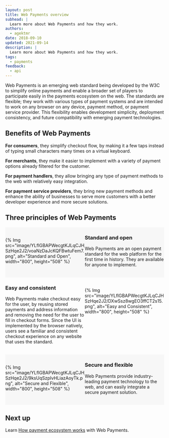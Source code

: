 ```yaml
---
layout: post
title: Web Payments overview
subhead: |
  Learn more about Web Payments and how they work.
authors:
  - agektmr
date: 2018-09-10
updated: 2021-09-14
description: |
  Learn more about Web Payments and how they work.
tags:
  - payments
feedback:
  - api
---
```



Web Payments is an emerging web standard being developed by the W3C to
simplify online payments and enable a broader set of players to participate
easily in the payments ecosystem on the web. The standards are flexible; they
work with various types of payment systems and are intended to work on any
browser on any device, payment method, or payment service provider. This
flexibility enables development simplicity, deployment consistency, and future
compatibility with emerging payment technologies.

## Benefits of Web Payments

**For consumers**, they simplify checkout flow, by making it a few taps instead
of typing small characters many times on a virtual keyboard.

**For merchants**, they make it easier to implement with a variety of payment
options already filtered for the customer.

**For payment handlers**, they allow bringing any type of payment methods to the
web with relatively easy integration.

**For payment service providers**, they bring new payment methods and enhance
the ability of businesses to serve more customers with a better developer
experience and more secure solutions.

## Three principles of Web Payments

<section style="display:flex;background-color:#f7f7f7;padding-bottom:32px;">
  <div style="min-width:50%;padding-top:32px;">
    {% Img src="image/YLflGBAPWecgtKJLqCJHSzHqe2J2/voaNzDaJcKQFBwtuFem7.png", alt="Standard and Open", width="800", height="508" %}
  </div>
  <div style="min-width:50%">
    <h3>Standard and open</h3>
    Web Payments are an open payment standard for the web platform for the first time
    in history. They are available for anyone to implement.</div>
</section>
<section style="display:flex;padding-bottom:32px;">
  <div style="min-width:50%">
    <h3>Easy and consistent</h3>
    Web Payments make checkout easy for the user, by reusing stored
payments and address information and removing the need for the user to fill in checkout forms.
Since the UI is implemented by the browser natively, users see a familiar and consistent checkout
experience on any website that uses the standard.</div>
  <div style="min-width:50%;padding-top:32px;">
    {% Img src="image/YLflGBAPWecgtKJLqCJHSzHqe2J2/DXwSsz8wgEO3ffCT2s15.png", alt="Easy and Consistent", width="800", height="508" %}
  </div>
</section>
<section style="display:flex;background-color:#f7f7f7;padding-bottom:32px;">
  <div style="min-width:50%;padding-top:32px;">
    {% Img src="image/YLflGBAPWecgtKJLqCJHSzHqe2J2/9ksUqSzpIvHLiazAoyTk.png", alt="Secure and Flexible", width="800", height="508" %}
  </div>
  <div style="min-width:50%">
    <h3>Secure and flexible</h3>
    Web Payments provide industry-leading payment technology to the
web, and can easily integrate a secure payment solution.</div>
</section>

## Next up

Learn [How payment ecosystem works](/how-payment-ecosystem-works) with Web
Payments.


